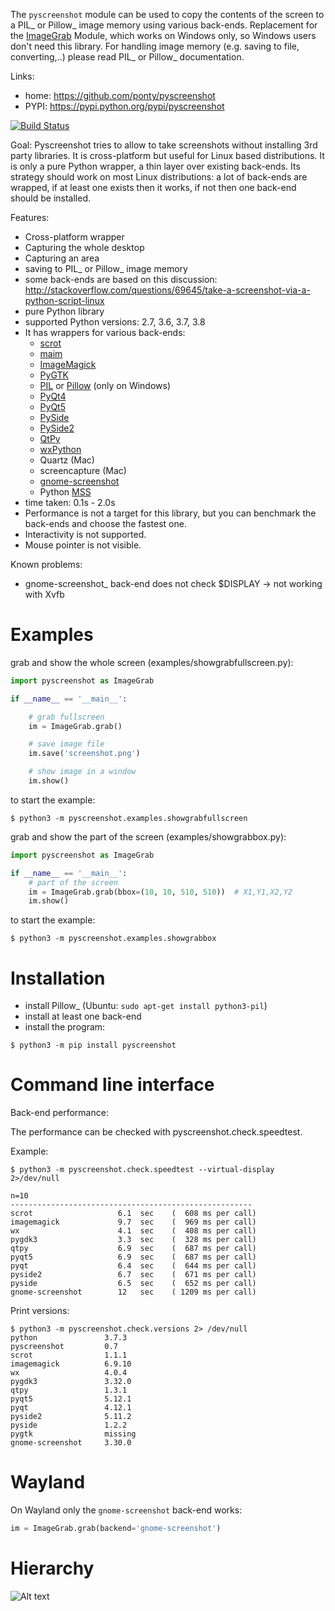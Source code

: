 The ``pyscreenshot`` module can be used to copy
the contents of the screen to a PIL_ or Pillow_ image memory using various back-ends.
Replacement for the [ImageGrab][15] Module, which works on Windows only,
so Windows users don't need this library.
For handling image memory (e.g. saving to file, converting,..) please read PIL_ or Pillow_ documentation.

Links:
 * home: https://github.com/ponty/pyscreenshot
 * PYPI: https://pypi.python.org/pypi/pyscreenshot

[![Build Status](https://travis-ci.org/ponty/pyscreenshot.svg?branch=master)](https://travis-ci.org/ponty/pyscreenshot)

Goal:
  Pyscreenshot tries to allow to take screenshots without installing 3rd party libraries.
  It is cross-platform but useful for Linux based distributions.
  It is only a pure Python wrapper, a thin layer over existing back-ends.
  Its strategy should work on most Linux distributions:
  a lot of back-ends are wrapped, if at least one exists then it works,
  if not then one back-end should be installed.

Features:
 * Cross-platform wrapper
 * Capturing the whole desktop
 * Capturing an area
 * saving to PIL_ or Pillow_ image memory
 * some back-ends are based on this discussion: http://stackoverflow.com/questions/69645/take-a-screenshot-via-a-python-script-linux
 * pure Python library
 * supported Python versions: 2.7, 3.6, 3.7, 3.8
 * It has wrappers for various back-ends:
     * [scrot][1]
     * [maim][2]
     * [ImageMagick][3]
     * [PyGTK][4]
     * [PIL][5] or [Pillow][6] (only on Windows)
     * [PyQt4][7]
     * [PyQt5][8]
     * [PySide][9]
     * [PySide2][10]
     * [QtPy][11]
     * [wxPython][12]
     * Quartz (Mac)
     * screencapture (Mac)
     * [gnome-screenshot][13]
     * Python [MSS][14]
 * time taken: 0.1s - 2.0s
 * Performance is not a target for this library, but you can benchmark the back-ends and choose the fastest one.
 * Interactivity is not supported.
 * Mouse pointer is not visible.

Known problems:
 * gnome-screenshot_ back-end does not check $DISPLAY -> not working with Xvfb

Examples
========

grab and show the whole screen (examples/showgrabfullscreen.py):

```python
import pyscreenshot as ImageGrab

if __name__ == '__main__':

    # grab fullscreen
    im = ImageGrab.grab()

    # save image file
    im.save('screenshot.png')

    # show image in a window
    im.show()
```

to start the example:

```console
$ python3 -m pyscreenshot.examples.showgrabfullscreen
```

grab and show the part of the screen (examples/showgrabbox.py):

```python
import pyscreenshot as ImageGrab

if __name__ == '__main__':
    # part of the screen
    im = ImageGrab.grab(bbox=(10, 10, 510, 510))  # X1,Y1,X2,Y2
    im.show()
```

to start the example:

```console
$ python3 -m pyscreenshot.examples.showgrabbox
```

Installation
============

 * install Pillow_ (Ubuntu: ``sudo apt-get install python3-pil``)
 * install at least one back-end
 * install the program:

```console
$ python3 -m pip install pyscreenshot
```


Command line interface
======================

Back-end performance:

The performance can be checked with pyscreenshot.check.speedtest.

Example:

```console
$ python3 -m pyscreenshot.check.speedtest --virtual-display 2>/dev/null

n=10
------------------------------------------------------
scrot               	6.1  sec	(  608 ms per call)
imagemagick         	9.7  sec	(  969 ms per call)
wx                  	4.1  sec	(  408 ms per call)
pygdk3              	3.3  sec	(  328 ms per call)
qtpy                	6.9  sec	(  687 ms per call)
pyqt5               	6.9  sec	(  687 ms per call)
pyqt                	6.4  sec	(  644 ms per call)
pyside2             	6.7  sec	(  671 ms per call)
pyside              	6.5  sec	(  652 ms per call)
gnome-screenshot    	12   sec	( 1209 ms per call)
```

Print versions:

```console
$ python3 -m pyscreenshot.check.versions 2> /dev/null
python               3.7.3
pyscreenshot         0.7
scrot                1.1.1
imagemagick          6.9.10
wx                   4.0.4
pygdk3               3.32.0
qtpy                 1.3.1
pyqt5                5.12.1
pyqt                 4.12.1
pyside2              5.11.2
pyside               1.2.2
pygtk                missing
gnome-screenshot     3.30.0
```

Wayland
=======

On Wayland only the `gnome-screenshot` back-end works:

```python
im = ImageGrab.grab(backend='gnome-screenshot')
```

Hierarchy
=========

![Alt text](https://g.gravizo.com/source/svg?https%3A%2F%2Fraw.githubusercontent.com/ponty/pyscreenshot/master/hierarchy.dot)

[1]: http://en.wikipedia.org/wiki/Scrot
[2]: https://github.com/naelstrof/maim
[3]: http://www.imagemagick.org/
[4]: https://pypi.org/project/PyGTK/
[5]: http://www.pythonware.com/library/pil/
[6]: https://pypi.org/project/Pillow/
[7]: https://pypi.org/project/PyQt4/
[8]: https://pypi.org/project/PyQt5/
[9]: https://pypi.org/project/PySide/
[10]: https://pypi.org/project/PySide2/
[11]: https://github.com/spyder-ide/qtpy
[12]: http://www.wxpython.org/
[13]: https://git.gnome.org/browse/gnome-screenshot/
[14]: https://github.com/BoboTiG/python-mss
[15]: http://pillow.readthedocs.org/en/latest/reference/ImageGrab.html
